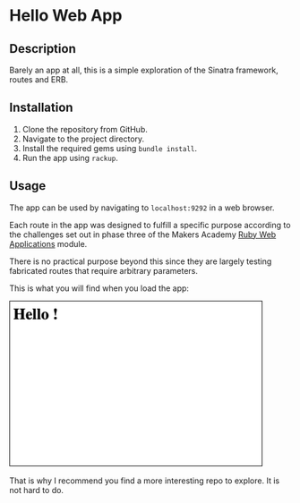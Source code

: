 # Hello Web App

## Description

Barely an app at all, this is a simple exploration of the Sinatra framework, routes and ERB.

## Installation

1. Clone the repository from GitHub.
2. Navigate to the project directory.
3. Install the required gems using `bundle install`.
4. Run the app using `rackup`.

## Usage

The app can be used by navigating to `localhost:9292` in a web browser.

Each route in the app was designed to fulfill a specific purpose according to the challenges set out in phase three of the Makers Academy [Ruby Web Applications](https://github.com/makersacademy/web-applications) module.

There is no practical purpose beyond this since they are largely testing fabricated routes that require arbitrary parameters.

This is what you will find when you load the app:

<img src="images/hello.png" alt="Main page" style="width:450px;border:1px solid black;">

That is why I recommend you find a more interesting repo to explore. It is not hard to do.


